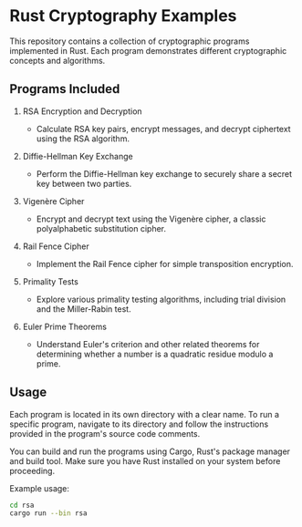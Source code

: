 # Rust Cryptography Examples

This repository contains a collection of cryptographic programs implemented in Rust. Each program demonstrates different cryptographic concepts and algorithms.

## Programs Included

1. RSA Encryption and Decryption
   - Calculate RSA key pairs, encrypt messages, and decrypt ciphertext using the RSA algorithm.

2. Diffie-Hellman Key Exchange
   - Perform the Diffie-Hellman key exchange to securely share a secret key between two parties.

3. Vigenère Cipher
   - Encrypt and decrypt text using the Vigenère cipher, a classic polyalphabetic substitution cipher.

4. Rail Fence Cipher
   - Implement the Rail Fence cipher for simple transposition encryption.

5. Primality Tests
   - Explore various primality testing algorithms, including trial division and the Miller-Rabin test.

6. Euler Prime Theorems
   - Understand Euler's criterion and other related theorems for determining whether a number is a quadratic residue modulo a prime.

## Usage

Each program is located in its own directory with a clear name. To run a specific program, navigate to its directory and follow the instructions provided in the program's source code comments. 

You can build and run the programs using Cargo, Rust's package manager and build tool. Make sure you have Rust installed on your system before proceeding.

Example usage:
```sh
cd rsa
cargo run --bin rsa
